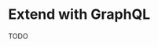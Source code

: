 # Extend with GraphQL

<!--
https://github.com/raulfdm/taco-api/blob/main/apps/api/src/app.ts
https://github.com/zx8086/server/blob/master/src/index.ts
-->

TODO
